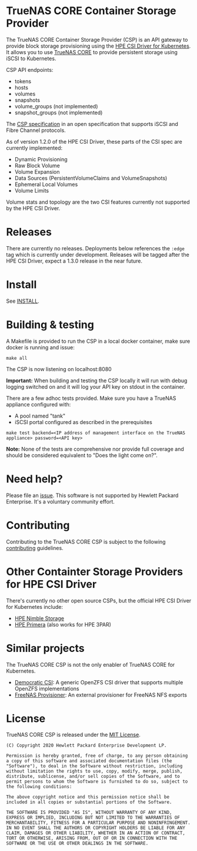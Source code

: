 # TrueNAS CORE Container Storage Provider

The TrueNAS CORE Container Storage Provider (CSP) is an API gateway to provide block storage provisioning using the [HPE CSI Driver for Kubernetes](https://github.com/hpe-storage/csi-driver). It allows you to use [TrueNAS CORE](https://www.truenas.com) to provide persistent storage using iSCSI to Kubernetes.

CSP API endpoints:

- tokens
- hosts
- volumes
- snapshots
- volume_groups (not implemented)
- snapshot_groups (not implemented)

The [CSP specification](https://github.com/hpe-storage/container-storage-provider) in an open specification that supports iSCSI and Fibre Channel protocols.

As of version 1.2.0 of the HPE CSI Driver, these parts of the CSI spec are currently implemented:

- Dynamic Provisioning
- Raw Block Volume
- Volume Expansion
- Data Sources (PersistentVolumeClaims and VolumeSnapshots)
- Ephemeral Local Volumes
- Volume Limits

Volume stats and topology are the two CSI features currently not supported by the HPE CSI Driver.

# Releases

There are currently no releases. Deployments below references the `:edge` tag which is currently under development. Releases will be tagged after the HPE CSI Driver, expect a 1.3.0 release in the near future.

# Install

See [INSTALL](INSTALL.md).

# Building & testing

A Makefile is provided to run the CSP in a local docker container, make sure docker is running and issue:

```
make all
```

The CSP is now listening on localhost:8080

**Important:** When building and testing the CSP locally it will run with debug logging switched on and it will log your API key on stdout in the container.

There are a few adhoc tests provided. Make sure you have a TrueNAS appliance configured with:

- A pool named "tank" 
- iSCSI portal configured as described in the prerequisites

```
make test backend=<IP address of management interface on the TrueNAS appliance> password=<API key>
```

**Note:** None of the tests are comprehensive nor provide full coverage and should be considered equivalent to "Does the light come on?".

# Need help?

Please file an [issue](issues). This software is not supported by Hewlett Packard Enterprise. It's a voluntary community effort.

# Contributing

Contributing to the TrueNAS CORE CSP is subject to the following [contributing](CONTRIBUTING.md) guidelines.

# Other Containter Storage Providers for HPE CSI Driver

There's currently no other open source CSPs, but the official HPE CSI Driver for Kubernetes include:

- [HPE Nimble Storage](https://scod.hpedev.io/container_storage_provider/hpe_nimble_storage/index.html)
- [HPE Primera](https://scod.hpedev.io/container_storage_provider/hpe_3par_primera/index.html) (also works for HPE 3PAR)

# Similar projects

The TrueNAS CORE CSP is not the only enabler of TrueNAS CORE for Kubernetes.

- [Democratic CSI](https://github.com/democratic-csi/democratic-csi): A generic OpenZFS CSI driver that supports multiple OpenZFS implementations
- [FreeNAS Provisioner](https://github.com/nmaupu/freenas-provisioner): An external provisioner for FreeNAS NFS exports

# License

TrueNAS CORE CSP is released under the [MIT License](LICENSE).

```
(C) Copyright 2020 Hewlett Packard Enterprise Development LP.

Permission is hereby granted, free of charge, to any person obtaining a copy of this software and associated documentation files (the "Software"), to deal in the Software without restriction, including without limitation the rights to use, copy, modify, merge, publish, distribute, sublicense, and/or sell copies of the Software, and to permit persons to whom the Software is furnished to do so, subject to the following conditions:

The above copyright notice and this permission notice shall be included in all copies or substantial portions of the Software.

THE SOFTWARE IS PROVIDED "AS IS", WITHOUT WARRANTY OF ANY KIND, EXPRESS OR IMPLIED, INCLUDING BUT NOT LIMITED TO THE WARRANTIES OF MERCHANTABILITY, FITNESS FOR A PARTICULAR PURPOSE AND NONINFRINGEMENT. IN NO EVENT SHALL THE AUTHORS OR COPYRIGHT HOLDERS BE LIABLE FOR ANY CLAIM, DAMAGES OR OTHER LIABILITY, WHETHER IN AN ACTION OF CONTRACT, TORT OR OTHERWISE, ARISING FROM, OUT OF OR IN CONNECTION WITH THE SOFTWARE OR THE USE OR OTHER DEALINGS IN THE SOFTWARE.
```
